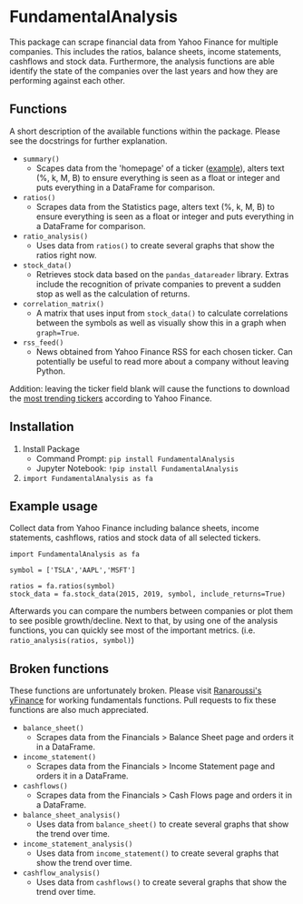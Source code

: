 # FundamentalAnalysis
This package can scrape financial data from Yahoo Finance for multiple companies. This includes the ratios, balance sheets, income statements, cashflows and stock data. Furthermore, the analysis functions are able identify the state of the companies over the last years and how they are performing against each other.

## Functions
A short description of the available functions within the package. Please see the docstrings for further explanation.

- `summary()`
   - Scapes data from the 'homepage' of a ticker ([example](https://finance.yahoo.com/quote/TSLA?p=TSLA)), alters text (%, k, M, B) to ensure everything is seen as a float or integer and puts everything in a DataFrame for comparison.
- `ratios()`
   - Scrapes data from the Statistics page, alters text (%, k, M, B) to ensure everything is seen as a float or integer and puts everything in a DataFrame for comparison.
- `ratio_analysis()`
   - Uses data from `ratios()` to create several graphs that show the ratios right now.
- `stock_data()`
   - Retrieves stock data based on the `pandas_datareader` library. Extras include the recognition of private companies to prevent a sudden stop as well as the calculation of returns.
- `correlation_matrix()`
   - A matrix that uses input from `stock_data()` to calculate correlations between the symbols as well as visually show this in a graph when `graph=True`.
- `rss_feed()`
   - News obtained from Yahoo Finance RSS for each chosen ticker. Can potentially be useful to read more about a company without leaving Python.
   
Addition: leaving the ticker field blank will cause the functions to download the [most trending tickers](https://finance.yahoo.com/trending-tickers/) according to Yahoo Finance.

## Installation
1. Install Package
   - Command Prompt: `pip install FundamentalAnalysis`
   - Jupyter Notebook: `!pip install FundamentalAnalysis`
2. `import FundamentalAnalysis as fa`

## Example usage
Collect data from Yahoo Finance including balance sheets, income statements, cashflows, ratios and stock data of all selected tickers.

```
import FundamentalAnalysis as fa

symbol = ['TSLA','AAPL','MSFT']

ratios = fa.ratios(symbol)
stock_data = fa.stock_data(2015, 2019, symbol, include_returns=True)
```

Afterwards you can compare the numbers between companies or plot them to see posible growth/decline. Next to that, by using one of the analysis functions, you can quickly see most of the important metrics. (i.e. `ratio_analysis(ratios, symbol)`)

## Broken functions
These functions are unfortunately broken. Please visit [Ranaroussi's yFinance](https://github.com/ranaroussi/yfinance) for working fundamentals functions. Pull requests to fix these functions are also much appreciated.
- `balance_sheet()`
   - Scrapes data from the Financials > Balance Sheet page and orders it in a DataFrame.
- `income_statement()`
   - Scrapes data from the Financials > Income Statement page and orders it in a DataFrame.
- `cashflows()`
   - Scrapes data from the Financials > Cash Flows page and orders it in a DataFrame.
- `balance_sheet_analysis()`
   - Uses data from `balance_sheet()` to create several graphs that show the trend over time.
- `income_statement_analysis()`
   - Uses data from `income_statement()` to create several graphs that show the trend over time.
- `cashflow_analysis()`
   - Uses data from `cashflows()` to create several graphs that show the trend over time.
